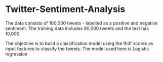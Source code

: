 # Twitter-Sentiment-Analysis

The data consists of 100,000 tweets -  labelled as a positive and negative sentiment. 
The training data includes 90,000 tweets and the test has 10,000. 

The objective is to build a classification model using the tfidf scores as input features to classify the tweets. The model used here is Logistic regression

